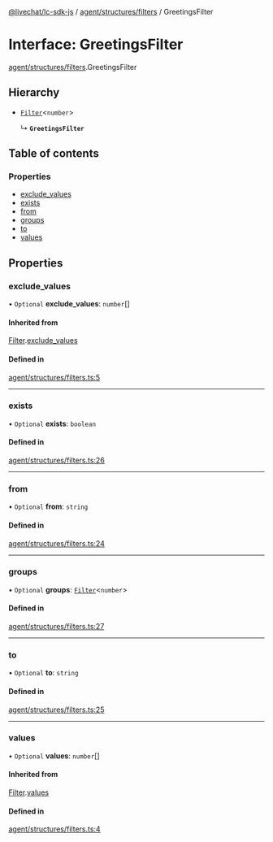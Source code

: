 [@livechat/lc-sdk-js](../README.md) / [agent/structures/filters](../modules/agent_structures_filters.md) / GreetingsFilter

# Interface: GreetingsFilter

[agent/structures/filters](../modules/agent_structures_filters.md).GreetingsFilter

## Hierarchy

- [`Filter`](agent_structures_filters.Filter.md)<`number`\>

  ↳ **`GreetingsFilter`**

## Table of contents

### Properties

- [exclude\_values](agent_structures_filters.GreetingsFilter.md#exclude_values)
- [exists](agent_structures_filters.GreetingsFilter.md#exists)
- [from](agent_structures_filters.GreetingsFilter.md#from)
- [groups](agent_structures_filters.GreetingsFilter.md#groups)
- [to](agent_structures_filters.GreetingsFilter.md#to)
- [values](agent_structures_filters.GreetingsFilter.md#values)

## Properties

### exclude\_values

• `Optional` **exclude\_values**: `number`[]

#### Inherited from

[Filter](agent_structures_filters.Filter.md).[exclude_values](agent_structures_filters.Filter.md#exclude_values)

#### Defined in

[agent/structures/filters.ts:5](https://github.com/livechat/lc-sdk-js/blob/a921f8a/src/agent/structures/filters.ts#L5)

___

### exists

• `Optional` **exists**: `boolean`

#### Defined in

[agent/structures/filters.ts:26](https://github.com/livechat/lc-sdk-js/blob/a921f8a/src/agent/structures/filters.ts#L26)

___

### from

• `Optional` **from**: `string`

#### Defined in

[agent/structures/filters.ts:24](https://github.com/livechat/lc-sdk-js/blob/a921f8a/src/agent/structures/filters.ts#L24)

___

### groups

• `Optional` **groups**: [`Filter`](agent_structures_filters.Filter.md)<`number`\>

#### Defined in

[agent/structures/filters.ts:27](https://github.com/livechat/lc-sdk-js/blob/a921f8a/src/agent/structures/filters.ts#L27)

___

### to

• `Optional` **to**: `string`

#### Defined in

[agent/structures/filters.ts:25](https://github.com/livechat/lc-sdk-js/blob/a921f8a/src/agent/structures/filters.ts#L25)

___

### values

• `Optional` **values**: `number`[]

#### Inherited from

[Filter](agent_structures_filters.Filter.md).[values](agent_structures_filters.Filter.md#values)

#### Defined in

[agent/structures/filters.ts:4](https://github.com/livechat/lc-sdk-js/blob/a921f8a/src/agent/structures/filters.ts#L4)
